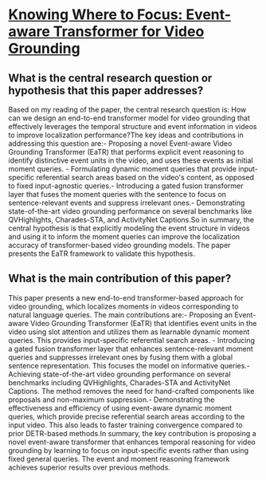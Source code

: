 # [Knowing Where to Focus: Event-aware Transformer for Video Grounding](https://arxiv.org/abs/2308.06947)

## What is the central research question or hypothesis that this paper addresses?

Based on my reading of the paper, the central research question is: How can we design an end-to-end transformer model for video grounding that effectively leverages the temporal structure and event information in videos to improve localization performance?The key ideas and contributions in addressing this question are:- Proposing a novel Event-aware Video Grounding Transformer (EaTR) that performs explicit event reasoning to identify distinctive event units in the video, and uses these events as initial moment queries. - Formulating dynamic moment queries that provide input-specific referential search areas based on the video's content, as opposed to fixed input-agnostic queries.- Introducing a gated fusion transformer layer that fuses the moment queries with the sentence to focus on sentence-relevant events and suppress irrelevant ones.- Demonstrating state-of-the-art video grounding performance on several benchmarks like QVHighlights, Charades-STA, and ActivityNet Captions.So in summary, the central hypothesis is that explicitly modeling the event structure in videos and using it to inform the moment queries can improve the localization accuracy of transformer-based video grounding models. The paper presents the EaTR framework to validate this hypothesis.


## What is the main contribution of this paper?

This paper presents a new end-to-end transformer-based approach for video grounding, which localizes moments in videos corresponding to natural language queries. The main contributions are:- Proposing an Event-aware Video Grounding Transformer (EaTR) that identifies event units in the video using slot attention and utilizes them as learnable dynamic moment queries. This provides input-specific referential search areas. - Introducing a gated fusion transformer layer that enhances sentence-relevant moment queries and suppresses irrelevant ones by fusing them with a global sentence representation. This focuses the model on informative queries.- Achieving state-of-the-art video grounding performance on several benchmarks including QVHighlights, Charades-STA and ActivityNet Captions. The method removes the need for hand-crafted components like proposals and non-maximum suppression.- Demonstrating the effectiveness and efficiency of using event-aware dynamic moment queries, which provide precise referential search areas according to the input video. This also leads to faster training convergence compared to prior DETR-based methods.In summary, the key contribution is proposing a novel event-aware transformer that enhances temporal reasoning for video grounding by learning to focus on input-specific events rather than using fixed general queries. The event and moment reasoning framework achieves superior results over previous methods.
